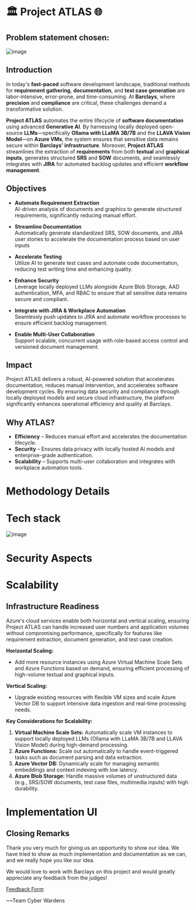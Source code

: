 # 🏛️ Project ATLAS  🌐

## Problem statement chosen:
![image](https://github.com/user-attachments/assets/7ccf432c-c214-4141-9bd7-2e750374b226)


## Introduction

In today's **fast-paced** software development landscape, traditional methods for **requirement gathering**, **documentation**, and **test case generation** are labor-intensive, error-prone, and time-consuming. At **Barclays**, where **precision** and **compliance** are critical, these challenges demand a transformative solution.

**Project ATLAS** automates the entire lifecycle of **software documentation** using advanced **Generative AI**. By harnessing locally deployed open-source **LLMs**—specifically **Ollama with LLaMA 3B/7B** and the **LLAVA Vision Model**—on **Azure VMs**, the system ensures that sensitive data remains secure within **Barclays' infrastructure**. Moreover, **Project ATLAS** streamlines the extraction of **requirements** from both **textual** and **graphical inputs**, generates structured **SRS** and **SOW** documents, and seamlessly integrates with **JIRA** for automated backlog updates and efficient **workflow management**.



## Objectives

- **Automate Requirement Extraction**  
  AI-driven analysis of documents and graphics to generate structured requirements, significantly reducing manual effort.

- **Streamline Documentation**  
  Automatically generate standardized SRS, SOW documents, and JIRA user stories to accelerate the documentation process based on user inputs

- **Accelerate Testing**  
  Utilize AI to generate test cases and automate code documentation, reducing test writing time and enhancing quality.

- **Enhance Security**  
  Leverage locally deployed LLMs alongside Azure Blob Storage, AAD authentication, MFA, and RBAC to ensure that all sensitive data remains secure and compliant.

- **Integrate with JIRA & Workplace Automation**  
  Seamlessly push updates to JIRA and automate workflow processes to ensure efficient backlog management.

- **Enable Multi-User Collaboration**  
  Support scalable, concurrent usage with role-based access control and versioned document management.

## Impact

Project ATLAS delivers a robust, AI-powered solution that accelerates documentation, reduces manual intervention, and accelerates software development cycles. By ensuring data security and compliance through locally deployed models and secure cloud infrastructure, the platform significantly enhances operational efficiency and quality at Barclays.


## Why ATLAS?
- **Efficiency** – Reduces manual effort and accelerates the documentation lifecycle.
- **Security** – Ensures data privacy with locally hosted AI models and enterprise-grade authentication.
- **Scalability** – Supports multi-user collaboration and integrates with workplace automation tools.

# Methodology Details
# Tech stack

![image](https://github.com/user-attachments/assets/7cb3e30f-1a3a-42e4-8e1e-bda50ef3085c)



# Security Aspects

# Scalability

## Infrastructure Readiness

Azure's cloud services enable both horizontal and vertical scaling, ensuring Project ATLAS can handle increased user numbers and application volumes without compromising performance, specifically for features like requirement extraction, document generation, and test case creation.

**Horizontal Scaling:**  
- Add more resource instances using Azure Virtual Machine Scale Sets and Azure Functions based on demand, ensuring efficient processing of high-volume textual and graphical inputs.

**Vertical Scaling:**  
- Upgrade existing resources with flexible VM sizes and scale Azure Vector DB to support intensive data ingestion and real-time processing needs.

**Key Considerations for Scalability:**  
1. **Virtual Machine Scale Sets:** Automatically scale VM instances to support locally deployed LLMs (Ollama with LLaMA 3B/7B and LLAVA Vision Model) during high-demand processing.
2. **Azure Functions:** Scale out automatically to handle event-triggered tasks such as document parsing and data extraction.
3. **Azure Vector DB:** Dynamically scale for managing semantic embeddings and context indexing with low latency.
4. **Azure Blob Storage:** Handle massive volumes of unstructured data (e.g., SRS/SOW documents, test case files, multimedia inputs) with high durability.


# Implementation UI

## Closing Remarks

Thank you very much for giving us an opportunity to show our idea. We have tried to show as much implementation and documentation as we can, and we really hope you like our idea.

We would love to work with Barclays on this project and would greatly appreciate any feedback from the judges!

[Feedback Form](https://docs.google.com/forms/d/e/1FAIpQLSeEYeO0i4gwhKAgsvP2TqNMkgJf6N86oUwLe16KCgaWIU-PBg/viewform)

~~Team Cyber Wardens

